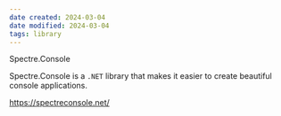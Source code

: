 ```yaml
---
date created: 2024-03-04
date modified: 2024-03-04
tags: library
---
```

Spectre.Console

Spectre.Console is a `.NET` library that makes it easier to create beautiful console applications.

https://spectreconsole.net/
